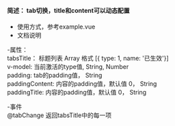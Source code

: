 #### 简述： tab切换，title和content可以动态配置  
- 使用方式，参考example.vue  
- 文档说明  

-属性：  
tabsTitle： 标题列表 Array 格式 [{ type: 1, name: '已生效'}]  
v-model: 当前激活的type值, String, Number  
padding: tab的padding值， String  
paddingContent: 内容的padding值，默认值 0， String  
paddingTitle: 内容的padding值，默认值 0， String  

-事件  
@tabChange 返回tabsTitle中的每一项  
